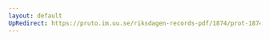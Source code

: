 ```yaml
---
layout: default
UpRedirect: https://pruto.im.uu.se/riksdagen-records-pdf/1874/prot-1874--fk--122.pdf
---
```

